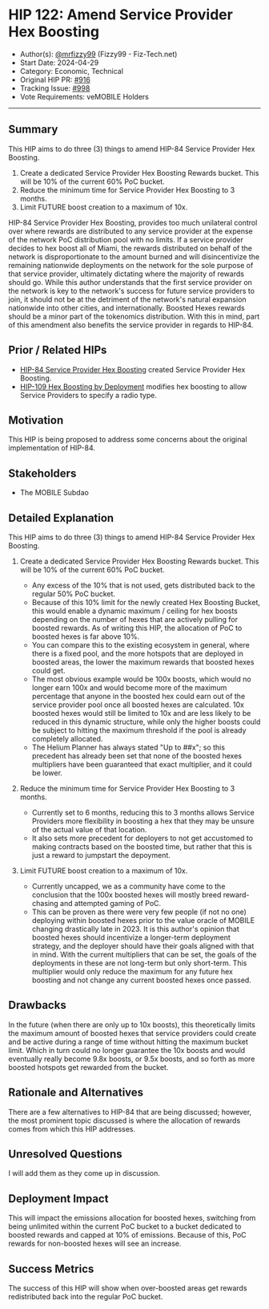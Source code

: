 # HIP 122: Amend Service Provider Hex Boosting

- Author(s): [@mrfizzy99](https://github.com/mrfizzy99) (Fizzy99 - Fiz-Tech.net)
- Start Date: 2024-04-29
- Category: Economic, Technical
- Original HIP PR: [#916](https://github.com/helium/HIP/pull/916)
- Tracking Issue: [#998](https://github.com/helium/HIP/issues/998)
- Vote Requirements: veMOBILE Holders

---

## Summary

This HIP aims to do three (3) things to amend HIP-84 Service Provider Hex Boosting.
1. Create a dedicated Service Provider Hex Boosting Rewards bucket. This will be 10% of the current 60% PoC bucket.
2. Reduce the minimum time for Service Provider Hex Boosting to 3 months.
3. Limit FUTURE boost creation to a maximum of 10x.

HIP-84 Service Provider Hex Boosting, provides too much unilateral control over where rewards are distributed to any service provider at the expense of the network PoC distribution pool with no limits.
If a service provider decides to hex boost all of Miami, the rewards distributed on behalf of the network is disproportionate to the amount burned and will disincentivize the remaining nationwide deployments on the network for the sole purpose of that service provider, ultimately dictating where the majority of rewards should go.
While this author understands that the first service provider on the network is key to the network's success for future service providers to join, it should not be at the detriment of the network's natural expansion nationwide into other cities, and internationally. 
Boosted Hexes rewards should be a minor part of the tokenomics distribution. With this in mind, part of this amendment also benefits the service provider in regards to HIP-84. 

## Prior / Related HIPs

* [HIP-84 Service Provider Hex Boosting](https://github.com/helium/HIP/blob/main/0084-service-provider-hex-boosting.md) created Service Provider Hex Boosting.
* [HIP-109 Hex Boosting by Deployment](https://github.com/helium/HIP/blob/main/0109-hex-boosting-by-deployment.md) modifies hex boosting to allow Service Providers to specify a radio type.

## Motivation

This HIP is being proposed to address some concerns about the original implementation of HIP-84.

## Stakeholders

- The MOBILE Subdao

## Detailed Explanation

This HIP aims to do three (3) things to amend HIP-84 Service Provider Hex Boosting.

1. Create a dedicated Service Provider Hex Boosting Rewards bucket. This will be 10% of the current 60% PoC bucket.
    - Any excess of the 10% that is not used, gets distributed back to the regular 50% PoC bucket.
    - Because of this 10% limit for the newly created Hex Boosting Bucket, this would enable a dynamic maximum / ceiling for hex boosts depending on the number of hexes that are actively pulling for boosted rewards. As of writing this HIP, the allocation of PoC to boosted hexes is far above 10%.
    - You can compare this to the existing ecosystem in general, where there is a fixed pool, and the more hotspots that are deployed in boosted areas, the lower the maximum rewards that boosted hexes could get.
    - The most obvious example would be 100x boosts, which would no longer earn 100x and would become more of the maximum percentage that anyone in the boosted hex could earn out of the service provider pool once all boosted hexes are calculated. 10x boosted hexes would still be limited to 10x and are less likely to be reduced in this dynamic structure, while only the higher boosts could be subject to hitting the maximum threshold if the pool is already completely allocated.
    - The Helium Planner has always stated "Up to ##x"; so this precedent has already been set that none of the boosted hexes multipliers have been guaranteed that exact multiplier, and it could be lower. 
      
3. Reduce the minimum time for Service Provider Hex Boosting to 3 months.
   - Currently set to 6 months, reducing this to 3 months allows Service Providers more flexibility in boosting a hex that they may be unsure of the actual value of that location.
   - It also sets more precedent for deployers to not get accustomed to making contracts based on the boosted time, but rather that this is just a reward to jumpstart the depoyment. 
      
5. Limit FUTURE boost creation to a maximum of 10x.
   - Currently uncapped, we as a community have come to the conclusion that the 100x boosted hexes will mostly breed reward-chasing and attempted gaming of PoC.
   - This can be proven as there were very few people (if not no one) deploying within boosted hexes prior to the value oracle of MOBILE changing drastically late in 2023. It is this author's opinion that boosted hexes should incentivize a longer-term deployment strategy, and the deployer should have their goals aligned with that in mind. With the current multipliers that can be set, the goals of the deployments in these are not long-term but only short-term. This multiplier would only reduce the maximum for any future hex boosting and not change any current boosted hexes once passed.


## Drawbacks

In the future (when there are only up to 10x boosts), this theoretically limits the maximum amount of boosted hexes that service providers could create and be active during a range of time without hitting the maximum bucket limit. Which in turn could no longer guarantee the 10x boosts and would eventually really become 9.8x boosts, or 9.5x boosts, and so forth as more boosted hotspots get rewarded from the bucket. 

## Rationale and Alternatives

There are a few alternatives to HIP-84 that are being discussed; however, the most prominent topic discussed is where the allocation of rewards comes from which this HIP addresses.

## Unresolved Questions

I will add them as they come up in discussion. 

## Deployment Impact

This will impact the emissions allocation for boosted hexes, switching from being unlimited within the current PoC bucket to a bucket dedicated to boosted rewards and capped at 10% of emissions. Because of this, PoC rewards for non-boosted hexes will see an increase. 

## Success Metrics

The success of this HIP will show when over-boosted areas get rewards redistributed back into the regular PoC bucket. 

